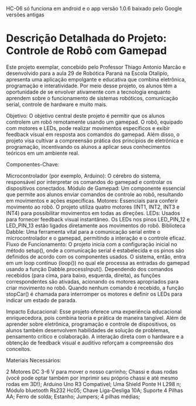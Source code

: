 HC-06 só funciona em android e o app versão 1.0.6 baixado pelo Google versões antigas 

# Descrição Detalhada do Projeto: Controle de Robô com Gamepad

Este projeto exemplar, concebido pelo Professor Thiago Antonio Marcão e desenvolvido para a aula 29 de Robótica Paraná na Escola Otalipío, apresenta uma aplicação empolgante e educativa que combina eletrônica, programação e interatividade. Por meio desse projeto, os alunos têm a oportunidade de se envolver ativamente com a tecnologia enquanto aprendem sobre o funcionamento de sistemas robóticos, comunicação serial, controle de hardware e muito mais.

Objetivo:
O objetivo central deste projeto é permitir que os alunos controlem um robô remotamente usando um gamepad. O robô, equipado com motores e LEDs, pode realizar movimentos específicos e exibir feedback visual em resposta aos comandos do gamepad. Além disso, o projeto visa cultivar a compreensão prática dos princípios de eletrônica e programação, incentivando os alunos a aplicar seus conhecimentos teóricos em um ambiente real.

Componentes-Chave:

Microcontrolador (por exemplo, Arduino): O cérebro do sistema, responsável por interpretar os comandos do gamepad e controlar os dispositivos conectados.
Módulo de Gamepad: Um componente essencial que permite aos alunos enviar comandos de controle ao robô, resultando em movimentos e ações específicas.
Motores: Essenciais para conferir movimento ao robô. O projeto utiliza quatro motores (INT1, INT2, INT3 e INT4) para possibilitar movimentos em todas as direções.
LEDs: Usados para fornecer feedback visual instantâneo. Os LEDs nos pinos LED_PIN_12 e LED_PIN_13 estão ligados diretamente aos movimentos do robô.
Biblioteca Dabble: Uma ferramenta vital para a comunicação serial entre o microcontrolador e o gamepad, permitindo a interação e o controle eficaz.
Fluxo de Funcionamento:
O projeto inicia com a configuração inicial no método setup(), onde a comunicação serial é estabelecida e os pinos são definidos de acordo com os componentes usados. O sistema, então, entra em um loop contínuo (loop()) no qual ele processa as entradas do gamepad usando a função Dabble.processInput(). Dependendo dos comandos recebidos (para cima, para baixo, esquerda, direita), as funções correspondentes são ativadas, acionando os motores apropriados para criar movimento no robô. Quando nenhum comando é recebido, a função stopCar() é chamada para interromper os motores e definir os LEDs para indicar um estado de parada.

Impacto Educacional:
Esse projeto oferece uma experiência educacional enriquecedora, pois combina teoria e prática de maneira tangível. Além de aprender sobre eletrônica, programação e controle de dispositivos, os alunos também desenvolvem habilidades de solução de problemas, pensamento crítico e colaboração. A interação direta com o hardware e a obtenção de feedback visual e auditivo reforçam a compreensão dos conceitos.

Materiais Necessários:

2 Motores DC 3-6 V para mover o nosso carrinho;
Chassi e duas rodas (você pode optar também por imprimir seu próprio chassi e até mesmo rodas em 3D!);
Arduino Uno R3 Compatível;
Uma Shield Ponte H L298 n;
Módulo bluetooth Rs232 Hc05;
Chave Liga-Desliga 10A;
Suporte 4 Pilhas AA;
Ferro de solda;
Estanho;
Jumpers;
4 pilhas médias;
